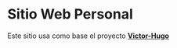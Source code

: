 # Sitio Web Personal

Este sitio usa como base el proyecto **[Victor-Hugo](https://github.com/netlify/victor-hugo)**

